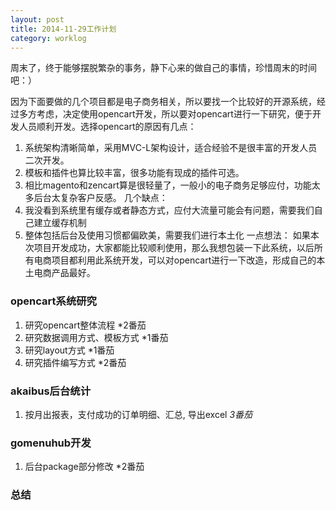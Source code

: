 ```yaml
---
layout: post
title: 2014-11-29工作计划
category: worklog
---
```


周末了，终于能够摆脱繁杂的事务，静下心来的做自己的事情，珍惜周末的时间吧：）

因为下面要做的几个项目都是电子商务相关，所以要找一个比较好的开源系统，经过多方考虑，决定使用opencart开发，所以要对opencart进行一下研究，便于开发人员顺利开发。选择opencart的原因有几点：
1. 系统架构清晰简单，采用MVC-L架构设计，适合经验不是很丰富的开发人员二次开发。
2. 模板和插件也算比较丰富，很多功能有现成的插件可选。
3. 相比magento和zencart算是很轻量了，一般小的电子商务足够应付，功能太多后台太复杂客户反感。
几个缺点：
1. 我没看到系统里有缓存或者静态方式，应付大流量可能会有问题，需要我们自己建立缓存机制
2. 整体包括后台及使用习惯都偏欧美，需要我们进行本土化
一点想法：
如果本次项目开发成功，大家都能比较顺利使用，那么我想包装一下此系统，以后所有电商项目都利用此系统开发，可以对opencart进行一下改造，形成自己的本土电商产品最好。

### opencart系统研究
1. 研究opencart整体流程  *2番茄
2. 研究数据调用方式、模板方式  *1番茄
3. 研究layout方式  *1番茄
4. 研究插件编写方式 *2番茄

### akaibus后台统计
1. 按月出报表，支付成功的订单明细、汇总, 导出excel *3番茄*

### gomenuhub开发
1. 后台package部分修改 *2番茄

### 总结
